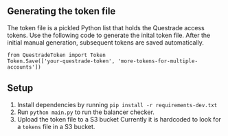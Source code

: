 ## Generating the token file
The token file is a pickled Python list that holds the Questrade access tokens.
Use the following code to generate the inital token file. After the initial manual generation, subsequent tokens are saved automatically.
```
from QuestradeToken import Token
Token.Save(['your-questrade-token', 'more-tokens-for-multiple-accounts'])
```

## Setup
1. Install dependencies by running `pip install -r requirements-dev.txt`
2. Run `python main.py` to run the balancer checker.
3. Upload the token file to a S3 bucket
Currently it is hardcoded to look for a `tokens` file in a S3 bucket.
